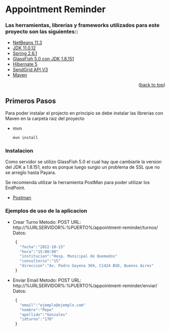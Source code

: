 # Appointment Reminder

### Las herramientas, librerías y frameworks utilizados para este proyecto son las siguientes:: 

* [NetBeans 11.3](https://netbeans.apache.org/download/nb113/nb113.html)
* [JDK 11.0.12](https://www.oracle.com/ar/java/technologies/javase/jdk11-archive-downloads.html)
* [Spring 2.6.1](https://spring.io/blog/2021/11/29/spring-boot-2-6-1-is-now-available)
* [GlassFish 5.0 con JDK 1.8.151](https://javaee.github.io/glassfish/download)
* [Hibernate 5](https://hibernate.org/orm/documentation/5.0)
* [SendGrid API V3](https://sendgrid.api-docs.io/v3.0/how-to-use-the-sendgrid-v3-api/api-authentication)
* [Maven](https://maven.apache.org/)

<p align="right">(<a href="#top">back to top</a>)</p>

<!-- Primeros Pasos -->
## Primeros Pasos

Para poder instalar el projecto en principio se debe instalar las librerias con Maven en la carpeta raiz del proyecto
* mvn
  ```sh
  mvn install
  ```
### Instalacion

Como servidor se utilizo GlassFish 5.0 el cual hay que cambiarle la version del JDK a 1.8.151, esto es porque luego surgio un problema de SSL que no se arreglo hasta Payara.

Se recomienda utilizar la herramienta PostMan para poder utilizar los EndPoint.
* [Postman](https://www.postman.com/)

### Ejemplos de uso de la aplicacion

- Crear Turno
Metodo: POST
URL: http://%URLSERVIDOR%:%PUERTO%/appointment-reminder/turnos/
Datos: 
   ```js
    {
      "fecha":"2022-10-15"
      "hora":"15:00:00"
      "institucion":"Hosp. Municipal de Quemados" 
      "consultorio":"15"
      "direccion":"Av. Pedro Goyena 369, C1424 BSD, Buenos Aires"
    }
   ```
- Enviar Email
Metodo: POST
URL: http://%URLSERVIDOR%:%PUERTO%/appointment-reminder/enviar/
Datos: 
   ```js
    {
      "email":"ejemplo@ejemplo.com"
      "nombre":"Pepe" 
      "apellido":"Gonzales"
      "idturno":"170"
    }
   ```   
